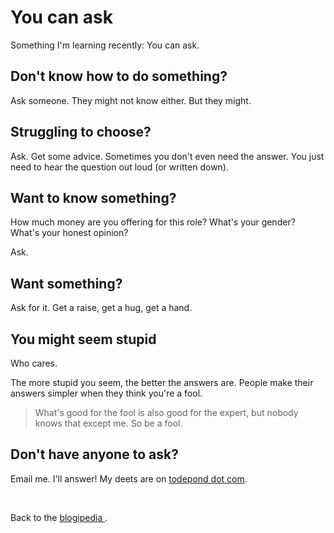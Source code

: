 # You can ask

Something I'm learning recently: You can ask.

## Don't know how to do something?

Ask someone. They might not know either. But they might.

## Struggling to choose?

Ask. Get some advice. Sometimes you don't even need the answer. You just need to hear the question out loud (or written down).

## Want to know something?

How much money are you offering for this role? What's your gender? What's your honest opinion?

Ask.

## Want something?

Ask for it. Get a raise, get a hug, get a hand.

## You might seem stupid

Who cares.

The more stupid you seem, the better the answers are. People make their answers simpler when they think you're a fool.

> What's good for the fool is also good for the expert, but nobody knows that except me. So be a fool.

## Don't have anyone to ask?

Email me. I'll answer! My deets are on [todepond dot com](/).

<br>

Back to the [blogipedia
](/wikiblogarden).
